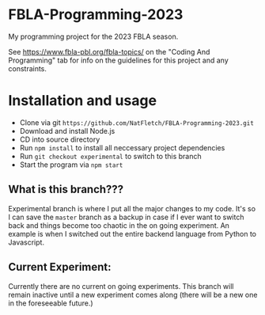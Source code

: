 # FBLA-Programming-2023
My programming project for the 2023 FBLA season.

See https://www.fbla-pbl.org/fbla-topics/ on the "Coding And Programming" tab for info on the guidelines for this project and any constraints.

# Installation and usage
 - Clone via git
 ```https://github.com/NatFletch/FBLA-Programming-2023.git```
 - Download and install Node.js
 - CD into source directory
 - Run `npm install` to install all neccessary project dependencies
 - Run `git checkout experimental` to switch to this branch
 - Start the program via `npm start`

## What is this branch???
Experimental branch is where I put all the major changes to my code. It's so I can save the `master` branch as a backup in case if I ever want to switch back and things become too chaotic in the on going experiment. An example is when I switched out the entire backend language from Python to Javascript.

## Current Experiment:
Currently there are no current on going experiments. This branch will remain inactive until a new experiment comes along (there will be a new one in the foreseeable future.)
